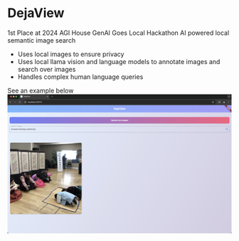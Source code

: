 # DejaView
1st Place at 2024 AGI House GenAI Goes Local Hackathon
AI powered local semantic image search
- Uses local images to ensure privacy
- Uses local llama vision and language models to annotate images and search over images
- Handles complex human language queries


See an example below
![image example](Screenshot_2024-09-07_at_9.40.48_PM.png)
